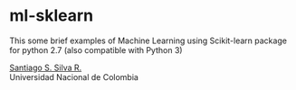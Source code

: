 # ml-sklearn

This some brief examples of Machine Learning using Scikit-learn package for python 2.7 (also compatible with Python 3)


[Santiago S. Silva R.](http://cimlaboratory.com/?lang=en&mod=profile&id=81)<br>
Universidad Nacional de Colombia